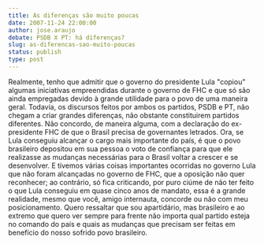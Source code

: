 ```yaml
---
title: As diferenças são muito poucas
date: 2007-11-24 22:00:00
author: jose.araujo
debate: PSDB X PT: há diferenças?
slug: as-diferencas-sao-muito-poucas
status: publish 
type: post
---
```


Realmente, tenho que admitir que o governo do presidente Lula "copiou" algumas iniciativas empreendidas durante o governo de FHC e que só são ainda empregadas devido à grande utilidade para o povo de uma maneira geral. Todavia, os discursos feitos por ambos os partidos, PSDB e PT, não chegam a criar grandes diferenças, não obstante constituirem partidos diferentes. Não concordo, de maneira alguma, com a declaração do ex-presidente FHC de que o Brasil precisa de governantes letrados. Ora, se Lula conseguiu alcançar o cargo mais importante do país, é que o povo brasileiro depositou em sua pessoa o voto de confiança para que ele realizasse as mudanças necessárias para o Brasil voltar a crescer e se desenvolver. E tivemos várias coisas importantes ocorridas no governo Lula que não foram alcançadas no governo de FHC, que a oposição não quer reconhecer; ao contrário, só fica criticando, por puro ciúme de não ter feito o que Lula conseguiu em quase cinco anos de mandato, essa é a grande realidade, mesmo que você, amigo internauta, concorde ou não com meu posicionamento. Quero ressaltar que sou apartidário, mas brasileiro e ao extremo que quero ver sempre para frente não importa qual partido esteja no comando do país e quais as mudanças que precisam ser feitas em benefício do nosso sofrido povo brasileiro.
